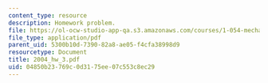 ```yaml
---
content_type: resource
description: Homework problem.
file: https://ol-ocw-studio-app-qa.s3.amazonaws.com/courses/1-054-mechanics-and-design-of-concrete-structures-spring-2004/04850b23769c0d3175ee07c553c8ec29_2004_hw_3.pdf
file_type: application/pdf
parent_uid: 5300b10d-7390-82a8-ae05-f4cfa38998d9
resourcetype: Document
title: 2004_hw_3.pdf
uid: 04850b23-769c-0d31-75ee-07c553c8ec29
---
```


